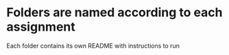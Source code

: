 # Folders are named according to each assignment

Each folder contains its own README with instructions to run

